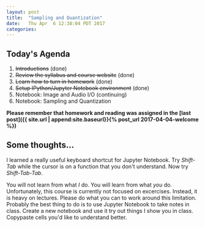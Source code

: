 ```yaml
---
layout: post
title:  "Sampling and Quantization"
date:   Thu Apr  6 12:38:04 PDT 2017
categories:
---
```


## Today's Agenda
1. ~~Introductions~~ (done)
2. ~~Review the syllabus and course website~~ (done)
3. ~~Learn how to turn in homework~~ (done)
4. ~~Setup IPython/Jupyter Notebook environment~~ (done)
5. Notebook: Image and Audio I/O (continuing)
6. Notebook: Sampling and Quantization

**Please remember that homework and reading was assigned in the [last post]({{ site.url | append:site.baseurl}}{% post_url 2017-04-04-welcome %})**

## Some thoughts...

I learned a really useful keyboard shortcut for Jupyter Notebook. Try _Shift-Tab_ while the cursor is on a function that you don't understand. Now try _Shift-Tab-Tab_.

You will not learn from what _I_ do. You will learn from what _you_ do. Unfortunately, this course is currently not focused on excercises. Instead, it is heavy on lectures. Please do what you can to work around this limitation. Probably the best thing to do is to use Jupyter Notebook to take notes in class. Create a new notebook and use it try out things I show you in class. Copypaste cells you'd like to understand better.

